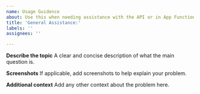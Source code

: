 ```yaml
---
name: Usage Guidence
about: Use this when needing assistance with the API or in App Functionality
title: 'General Assistance:'
labels: ''
assignees: ''

---
```


**Describe the topic**
A clear and concise description of what the main question is.

**Screenshots**
If applicable, add screenshots to help explain your problem.

**Additional context**
Add any other context about the problem here.
